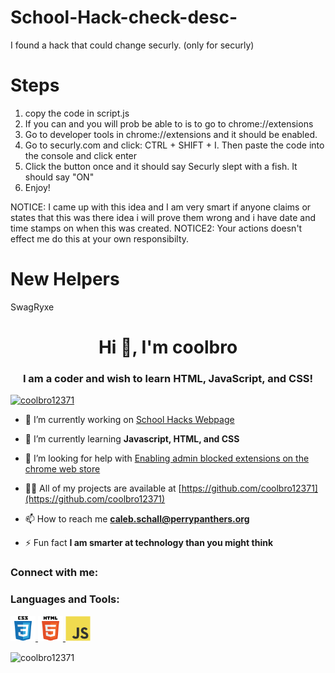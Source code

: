 # School-Hack-check-desc-
I found a hack that could change securly. (only for securly)

# Steps

1. copy the code in script.js
2. If you can and you will prob be able to is to go to chrome://extensions
3. Go to developer tools in chrome://extensions and it should be enabled.
4. Go to securly.com and click: CTRL + SHIFT + I. Then paste the code into the console and click enter
5. Click the button once and it should say Securly slept with a fish. It should say "ON"
6. Enjoy!

NOTICE: I came up with this idea and I am very smart if anyone claims or states that this was there idea i will prove them wrong and i have date and time stamps on when this was created.
NOTICE2: Your actions doesn't effect me do this at your own responsibilty.
# New Helpers
SwagRyxe
<h1 align="center">Hi 👋, I'm coolbro</h1>
<h3 align="center">I am a coder and wish to learn HTML, JavaScript, and CSS!</h3>

<p align="left"> <a href="https://github.com/ryo-ma/github-profile-trophy"><img src="https://github-profile-trophy.vercel.app/?username=coolbro12371" alt="coolbro12371" /></a> </p>

- 🔭 I’m currently working on [School Hacks Webpage](https://github.com/coolbro12371/School-Hack-check-desc-/)

- 🌱 I’m currently learning **Javascript, HTML, and CSS**

- 🤝 I’m looking for help with [Enabling admin blocked extensions on the chrome web store](https://github.com/coolbro12371/School-Hack-check-desc-/)

- 👨‍💻 All of my projects are available at [https://github.com/coolbro12371](https://github.com/coolbro12371)

- 📫 How to reach me **caleb.schall@perrypanthers.org**

- ⚡ Fun fact **I am smarter at technology than you might think**

<h3 align="left">Connect with me:</h3>
<p align="left">
</p>

<h3 align="left">Languages and Tools:</h3>
<p align="left"> <a href="https://www.w3schools.com/css/" target="_blank" rel="noreferrer"> <img src="https://raw.githubusercontent.com/devicons/devicon/master/icons/css3/css3-original-wordmark.svg" alt="css3" width="40" height="40"/> </a> <a href="https://www.w3.org/html/" target="_blank" rel="noreferrer"> <img src="https://raw.githubusercontent.com/devicons/devicon/master/icons/html5/html5-original-wordmark.svg" alt="html5" width="40" height="40"/> </a> <a href="https://developer.mozilla.org/en-US/docs/Web/JavaScript" target="_blank" rel="noreferrer"> <img src="https://raw.githubusercontent.com/devicons/devicon/master/icons/javascript/javascript-original.svg" alt="javascript" width="40" height="40"/> </a> </p>

<p><img align="center" src="https://github-readme-stats.vercel.app/api/top-langs?username=coolbro12371&show_icons=true&locale=en&layout=compact" alt="coolbro12371" /></p>
